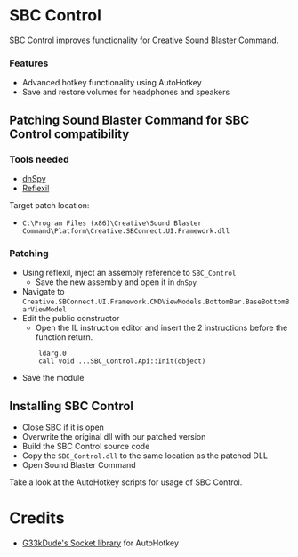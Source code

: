 # SBC Control

SBC Control improves functionality for Creative Sound Blaster Command.

### Features

- Advanced hotkey functionality using AutoHotkey
- Save and restore volumes for headphones and speakers

## Patching Sound Blaster Command for SBC Control compatibility

### Tools needed
- [dnSpy](https://github.com/dnSpy/dnSpy)
- [Reflexil](https://github.com/sailro/Reflexil)

Target patch location:
- `C:\Program Files (x86)\Creative\Sound Blaster Command\Platform\Creative.SBConnect.UI.Framework.dll`

### Patching

- Using reflexil, inject an assembly reference to `SBC_Control`
    - Save the new assembly and open it in `dnSpy`
- Navigate to `Creative.SBConnect.UI.Framework.CMDViewModels.BottomBar.BaseBottomBarViewModel`
- Edit the public constructor
    - Open the IL instruction editor and insert the 2 instructions before the
    function return.
    ```
        ldarg.0
        call void ...SBC_Control.Api::Init(object)
    ```
- Save the module

## Installing SBC Control

- Close SBC if it is open
- Overwrite the original dll with our patched version
- Build the SBC Control source code
- Copy the `SBC_Control.dll` to the same location as the patched DLL
- Open Sound Blaster Command

Take a look at the AutoHotkey scripts for usage of SBC Control.

# Credits

- [G33kDude's Socket library](https://github.com/G33kDude/Socket.ahk) for AutoHotkey
